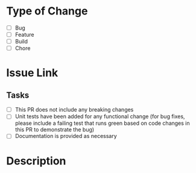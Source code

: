 # Type of Change

- [ ] Bug
- [ ] Feature
- [ ] Build
- [ ] Chore

# Issue Link

<!--- Link the associated GitHub Issue --->

## Tasks

<!--- Please check all boxes or include an explanation for unchecked boxes in Description --->

- [ ] This PR does not include any breaking changes
- [ ] Unit tests have been added for any functional change (for bug fixes, please include a failing test that runs green based on code changes in this PR to demonstrate the bug)
- [ ] Documentation is provided as necessary

# Description

<!--- Include any information not already in the associated issue --->

